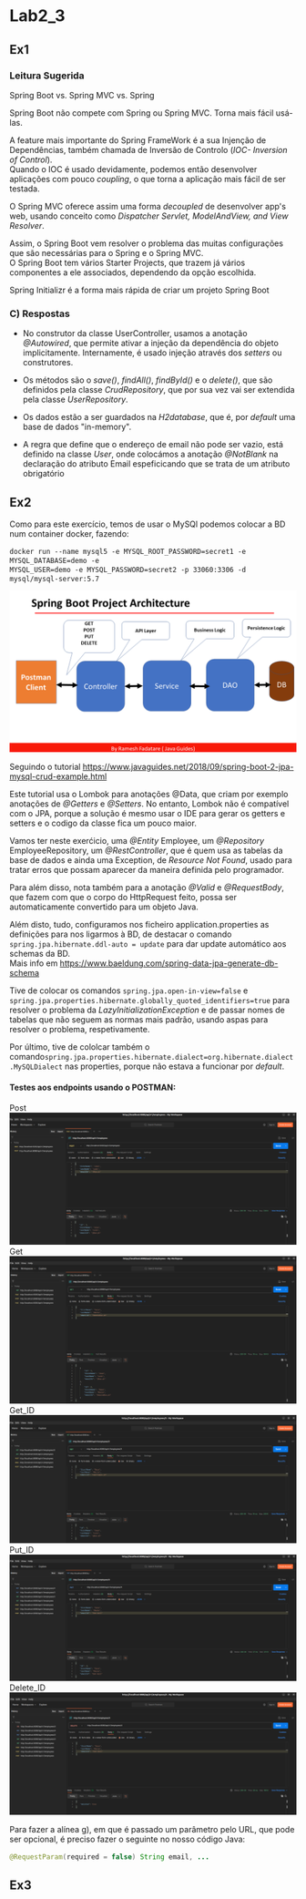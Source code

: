 # Lab2_3

## Ex1

### Leitura Sugerida 

Spring Boot vs. Spring MVC vs. Spring

Spring Boot não compete com Spring ou Spring MVC. Torna mais fácil usá-las. </br>

A feature mais importante do Spring FrameWork é a sua Injenção de Dependências, também chamada de Inversão de Controlo (*IOC- Inversion of Control*). </br>
Quando o IOC é usado devidamente, podemos então desenvolver aplicações com pouco *coupling*, o que torna a aplicação mais fácil de ser testada. </br>

O Spring MVC oferece assim uma forma *decoupled* de desenvolver app's web, usando conceito como *Dispatcher Servlet, ModelAndView, and View Resolver*.

Assim, o Spring Boot vem resolver o problema das muitas configurações que são necessárias para o Spring e o Spring MVC. </br>
O Spring Boot tem vários Starter Projects, que trazem já vários componentes a ele associados, dependendo da opção escolhida. </br>

Spring Initializr é a forma mais rápida de criar um projeto Spring Boot

### C) Respostas 

- No construtor da classe UserController, usamos a anotação *@Autowired*, que permite ativar a injeção da dependência do objeto implicitamente. Internamente, é usado injeção através dos *setters* ou construtores.

- Os métodos são o *save()*, *findAll()*, *findById()* e o *delete()*, que são definidos pela classe *CrudRepository*, que por sua vez vai ser extendida pela classe *UserRepository*.

- Os dados estão a ser guardados na *H2database*, que é, por *default* uma base de dados "in-memory".

- A regra que define que o endereço de email não pode ser vazio, está definido na classe *User*, onde colocámos a anotação *@NotBlank* na declaração do atributo Email espeficicando que se trata de um atributo obrigatório

## Ex2

Como para este exercício, temos de usar o MySQl podemos colocar a BD num container docker, fazendo:

```docker
docker run --name mysql5 -e MYSQL_ROOT_PASSWORD=secret1 -e MYSQL_DATABASE=demo -e
MYSQL_USER=demo -e MYSQL_PASSWORD=secret2 -p 33060:3306 -d mysql/mysql-server:5.7
```

![Screenshot](SpringBoot_ProjectStructure.PNG)

Seguindo o tutorial 
https://www.javaguides.net/2018/09/spring-boot-2-jpa-mysql-crud-example.html

Este tutorial usa o Lombok para anotações @Data, que criam por exemplo anotações de *@Getters* e *@Setters*. No entanto, Lombok não é compatível com o JPA, porque a solução é mesmo usar o IDE para gerar os getters e setters e o codigo da classe fica um pouco maior. 

Vamos ter neste exerćicio, uma *@Entity* Employee, um *@Repository* EmployeeRepository, um *@RestController*, que é quem usa as tabelas da base de dados e ainda uma Exception, de *Resource Not Found*, usado para tratar erros que possam aparecer da maneira definida pelo programador.

Para além disso, nota também para a anotação *@Valid* e *@RequestBody*, que fazem com que o corpo do HttpRequest feito, possa ser automaticamente convertido para um objeto Java.

Além disto, tudo, configuramos nos ficheiro application.properties as definições para nos ligarmos à BD, de destacar o comando `spring.jpa.hibernate.ddl-auto = update` para dar update automático aos schemas da BD. <br>
Mais info em https://www.baeldung.com/spring-data-jpa-generate-db-schema

Tive de colocar os comandos `spring.jpa.open-in-view=false` e `spring.jpa.properties.hibernate.globally_quoted_identifiers=true` para resolver o problema da *LazyInitializationException* e de passar nomes de tabelas que não seguem as normas mais padrão, usando aspas para resolver o problema, respetivamente.

Por último, tive de cololcar também o comando`spring.jpa.properties.hibernate.dialect=org.hibernate.dialect.MySQLDialect` nas properties, porque não estava a funcionar por *default*.

#### Testes aos endpoints usando o POSTMAN:

Post ![alt attribute goes here!](Post.png )
Get ![alt attribute goes here!](GET.png )
Get_ID ![alt attribute goes here!](GET_ID.png)
Put_ID ![alt attribute goes here!](PUT_ID.png )
Delete_ID ![alt attribute goes here!](DELETE_ID.png )

Para fazer a alínea g), em que é passado um parâmetro pelo URL, que pode ser opcional, é preciso fazer o seguinte no nosso código Java:

```Java
@RequestParam(required = false) String email, ...
```

## Ex3 



